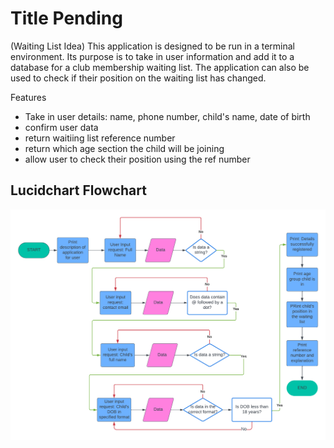 # Title Pending

(Waiting List Idea)
This application is designed to be run in a terminal environment. Its purpose is to take in user information and add it to a database for a club membership waiting list. The application can also be used to check if their position on the waiting list has changed.

Features
- Take in user details: name, phone number, child's name, date of birth
- confirm user data
- return waitiing list reference number
- return which age section the child will be joining
- allow user to check their position using the ref number

## Lucidchart Flowchart

![Lucidchart flowchart version 1](assets/images/readme/flowchart_v1.png)